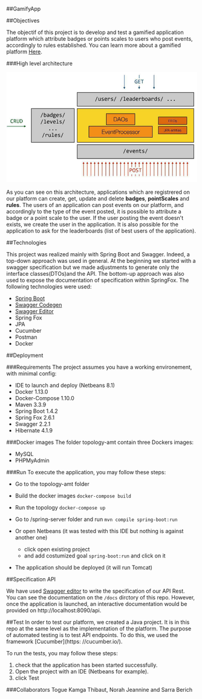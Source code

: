 ##GamifyApp

##Objectives

The objectif of this project is to develop and test a gamified application platform which attribute badges or points scales to users who post events, accordingly to rules established. You can learn more about a gamified platform [Here](https://en.wikipedia.org/wiki/Gamification). 

###High level architecture

![](Gamificator/docs/archi.jpg) 

As you can see on this architecture, applications which are registrered on our platform can create, get, update and delete **badges**, **pointScales** and **rules**. The users of an application can post events on our platform, and accordingly to the type of the event posted, it is possible to attribute a badge or a point scale to the user. If the user posting the event doesn't exists, we create the user in the application. It is also possible for the application to ask for the leaderboards (list of best users of the application).

##Technologies

This project was realized mainly with Spring Boot and Swagger. Indeed, a top-down approach was used in general. At the beginning we started with a swagger specification but we made adjustments to generate only the interface classes(DTOs)and the API. The bottom-up approach was also used to expose the documentation of specification within SpringFox.
The following technologies were used:

- [Spring Boot](http://projects.spring.io/spring-boot/)
- [Swagger Codegen](http://swagger.io/swagger-codegen/)
- [Swagger Editor](http://swagger.io/swagger-editor/)
- Spring Fox
- JPA
- Cucumber
- Postman
- Docker

##Deployment

###Requirements
The project assumes you have a working environement, with minimal config:

- IDE to launch and deploy (Netbeans 8.1)
- Docker 1.13.0
- Docker-Compose 1.10.0
- Maven 3.3.9
- Spring Boot 1.4.2
- Spring Fox 2.6.1
- Swagger 2.2.1
- Hibernate 4.1.9

###Docker images
The folder topology-amt contain three Dockers images:

- MySQL
- PHPMyAdmin 

###Run
To execute the application, you may follow these steps:

- Go to the topology-amt folder
- Build the docker images `docker-compose build`
- Run the topology `docker-compose up` 
- Go to /spring-server folder and run `mvn compile spring-boot:run`
- Or open Netbeans (it was tested with this IDE but nothing is against another one)

  - click open existing project
  - and add costumized goal `spring-boot:run` and click on it
  
- The application should be deployed (it will run Tomcat)


##Specification API

We have used [Swagger editor](http://editor.swagger.io/#/) to write the specification of our API Rest.  
You can see the documentation on the ``/docs`` dirctory of this repo. However, once the application is launched, an interactive documentation would be provided on http://localhost:8090/api.

##Test
In order to test our platform, we created a Java project. It is in this repo at the same level as the implementation of the platform.
The purpose of automated testing is to test API endpoints.
To do this, we used the framework [Cucumber](https: //cucumber.io/).

To run the tests, you may follow these steps:

1. check that the application has been started successfully.
2. Open the project with an IDE (Netbeans for example).
3. click Test

###Collaborators
Togue Kamga Thibaut, Norah Jeannine and Sarra Berich

